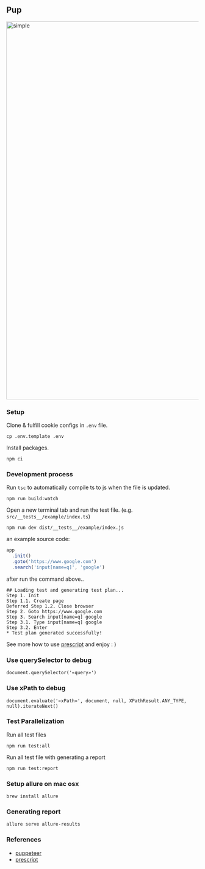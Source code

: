 ## Pup

<img width="990" alt="simple" src="https://user-images.githubusercontent.com/9087409/54936625-6feb0b00-4f55-11e9-8185-dc707eeab7a3.png">

### Setup
Clone & fulfill cookie configs in `.env` file.
```
cp .env.template .env
```
Install packages.
```
npm ci
```

### Development process
Run `tsc` to automatically compile ts to js when the file is updated.
```
npm run build:watch
```
Open a new terminal tab and run the test file. (e.g. `src/__tests__/example/index.ts`)
```
npm run dev dist/__tests__/example/index.js
```
an example source code:
```ts
app
  .init()
  .goto('https://www.google.com')
  .search('input[name=q]', 'google')
```
after run the command above..
```
## Loading test and generating test plan...
Step 1. Init
Step 1.1. Create page
Deferred Step 1.2. Close browser
Step 2. Goto https://www.google.com
Step 3. Search input[name=q] google
Step 3.1. Type input[name=q] google
Step 3.2. Enter
* Test plan generated successfully!
```
See more how to use [prescript](https://prescript.netlify.com) and enjoy : )

### Use querySelector to debug
```
document.querySelector('«query»')
```

### Use xPath to debug
```
document.evaluate('«xPath»', document, null, XPathResult.ANY_TYPE, null).iterateNext()
```

### Test Parallelization

Run all test files

```
npm run test:all
```

Run all test file with generating a report

```
npm run test:report
```

### Setup allure on mac osx
```
brew install allure
```

### Generating report
```
allure serve allure-results
```

### References
- [puppeteer](https://pptr.dev)
- [prescript](https://prescript.netlify.com)
